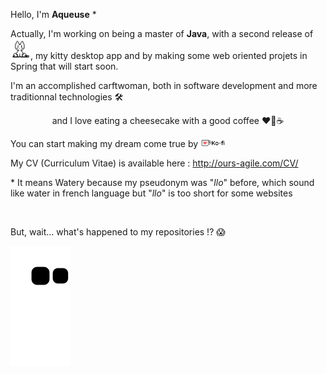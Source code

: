 Hello, I'm **Aqueuse**  \*

Actually, I'm working on being a master of **Java**, with a second release of  <img src="https://github.com/Aqueuse/NekoV2/blob/master/icon.png" width="32" height="32" />, my kitty desktop app and by making some web oriented projets in Spring that will start soon.

I'm an accomplished carftwoman, both in software development and more traditionnal technologies 🛠 <br> <center>and I love eating a cheesecake with a good coffee ❤🍰☕</center>

You can start making my dream come true by [<img alt="kofi" width="40px" src="https://raw.githubusercontent.com/Aqueuse/Aqueuse.github.io/master/ressources/logo_white_stroke.png"/>](https://ko-fi.com/V7V5AEGCL)

My CV (Curriculum Vitae) is available here : http://ours-agile.com/CV/

\* It means Watery because my pseudonym was "*llo*" before, which sound like water in french language but "*llo*" is too short for some websites

<br>

But, wait... what's happened to my repositories !? 😱

![repo](https://github.com/Aqueuse/Aqueuse/blob/output/github-contribution-grid-snake.svg)
